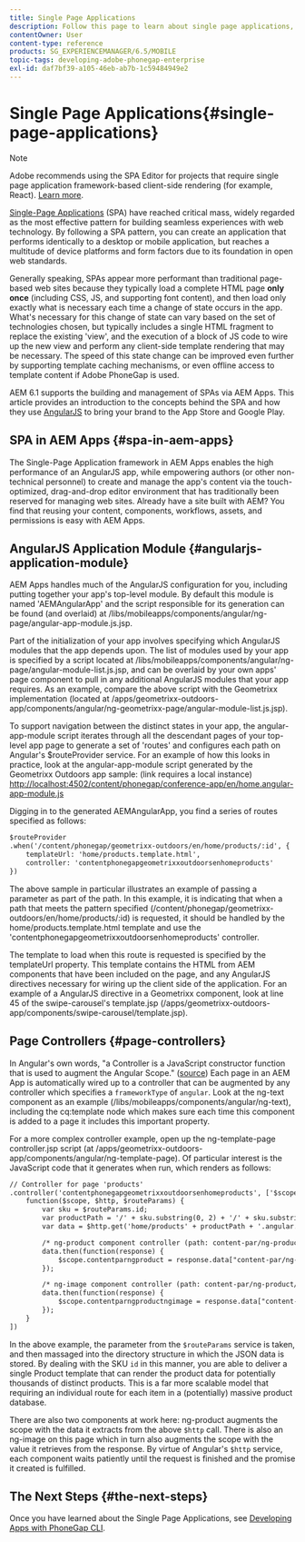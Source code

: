 ```yaml
---
title: Single Page Applications
description: Follow this page to learn about single page applications, that is, you can create an application that performs identically to a desktop or mobile application.
contentOwner: User
content-type: reference
products: SG_EXPERIENCEMANAGER/6.5/MOBILE
topic-tags: developing-adobe-phonegap-enterprise
exl-id: daf7bf39-a105-46eb-ab7b-1c59484949e2
---
```

# Single Page Applications{#single-page-applications}

>[!NOTE]
>
>Adobe recommends using the SPA Editor for projects that require single page application framework-based client-side rendering (for example, React). [Learn more](/help/sites-developing/spa-overview.md).

[Single-Page Applications](https://en.wikipedia.org/wiki/Single-page_application) (SPA) have reached critical mass, widely regarded as the most effective pattern for building seamless experiences with web technology. By following a SPA pattern, you can create an application that performs identically to a desktop or mobile application, but reaches a multitude of device platforms and form factors due to its foundation in open web standards.

Generally speaking, SPAs appear more performant than traditional page-based web sites because they typically load a complete HTML page **only once** (including CSS, JS, and supporting font content), and then load only exactly what is necessary each time a change of state occurs in the app. What's necessary for this change of state can vary based on the set of technologies chosen, but typically includes a single HTML fragment to replace the existing 'view', and the execution of a block of JS code to wire up the new view and perform any client-side template rendering that may be necessary. The speed of this state change can be improved even further by supporting template caching mechanisms, or even offline access to template content if Adobe PhoneGap is used.

AEM 6.1 supports the building and management of SPAs via AEM Apps. This article provides an introduction to the concepts behind the SPA and how they use [AngularJS](https://angularjs.org/) to bring your brand to the App Store and Google Play.

## SPA in AEM Apps {#spa-in-aem-apps}

The Single-Page Application framework in AEM Apps enables the high performance of an AngularJS app, while empowering authors (or other non-technical personnel) to create and manage the app's content via the touch-optimized, drag-and-drop editor environment that has traditionally been reserved for managing web sites. Already have a site built with AEM? You find that reusing your content, components, workflows, assets, and permissions is easy with AEM Apps.

## AngularJS Application Module {#angularjs-application-module}

AEM Apps handles much of the AngularJS configuration for you, including putting together your app's top-level module. By default this module is named 'AEMAngularApp' and the script responsible for its generation can be found (and overlaid) at /libs/mobileapps/components/angular/ng-page/angular-app-module.js.jsp.

Part of the initialization of your app involves specifying which AngularJS modules that the app depends upon. The list of modules used by your app is specified by a script located at /libs/mobileapps/components/angular/ng-page/angular-module-list.js.jsp, and can be overlaid by your own apps' page component to pull in any additional AngularJS modules that your app requires. As an example, compare the above script with the Geometrixx implementation (located at /apps/geometrixx-outdoors-app/components/angular/ng-geometrixx-page/angular-module-list.js.jsp).

To support navigation between the distinct states in your app, the angular-app-module script iterates through all the descendant pages of your top-level app page to generate a set of 'routes' and configures each path on Angular's $routeProvider service. For an example of how this looks in practice, look at the angular-app-module script generated by the Geometrixx Outdoors app sample: (link requires a local instance) [http://localhost:4502/content/phonegap/conference-app/en/home.angular-app-module.js](http://localhost:4502/content/phonegap/conference-app/en/home.angular-app-module.js)

Digging in to the generated AEMAngularApp, you find a series of routes specified as follows:

```xml
$routeProvider
.when('/content/phonegap/geometrixx-outdoors/en/home/products/:id', {
    templateUrl: 'home/products.template.html',
    controller: 'contentphonegapgeometrixxoutdoorsenhomeproducts'
})
```

The above sample in particular illustrates an example of passing a parameter as part of the path. In this example, it is indicating that when a path that meets the pattern specified (/content/phonegap/geometrixx-outdoors/en/home/products/:id) is requested, it should be handled by the home/products.template.html template and use the 'contentphonegapgeometrixxoutdoorsenhomeproducts' controller.

The template to load when this route is requested is specified by the templateUrl property. This template contains the HTML from AEM components that have been included on the page, and any AngularJS directives necessary for wiring up the client side of the application. For an example of a AngularJS directive in a Geometrixx component, look at line 45 of the swipe-carousel's template.jsp (/apps/geometrixx-outdoors-app/components/swipe-carousel/template.jsp).

## Page Controllers {#page-controllers}

In Angular's own words, "a Controller is a JavaScript constructor function that is used to augment the Angular Scope." ([source](https://docs.angularjs.org/guide/controller)) Each page in an AEM App is automatically wired up to a controller that can be augmented by any controller which specifies a `frameworkType` of `angular`. Look at the ng-text component as an example (/libs/mobileapps/components/angular/ng-text), including the cq:template node which makes sure each time this component is added to a page it includes this important property.

For a more complex controller example, open up the ng-template-page controller.jsp script (at /apps/geometrixx-outdoors-app/components/angular/ng-template-page). Of particular interest is the JavaScript code that it generates when run, which renders as follows:

```xml
// Controller for page 'products'
.controller('contentphonegapgeometrixxoutdoorsenhomeproducts', ['$scope', '$http', '$routeParams',
    function($scope, $http, $routeParams) {
        var sku = $routeParams.id;
        var productPath = '/' + sku.substring(0, 2) + '/' + sku.substring(0, 4) + '/' + sku;
        var data = $http.get('home/products' + productPath + '.angular.json' + cacheKiller);

        /* ng-product component controller (path: content-par/ng-product) */
        data.then(function(response) {
            $scope.contentparngproduct = response.data["content-par/ng-product"].items;
        });

        /* ng-image component controller (path: content-par/ng-product/ng-image) */
        data.then(function(response) {
            $scope.contentparngproductngimage = response.data["content-par/ng-product/ng-image"].items;
        });
    }
])
```

In the above example, the parameter from the `$routeParams` service is taken, and then massaged into the directory structure in which the JSON data is stored. By dealing with the SKU `id` in this manner, you are able to deliver a single Product template that can render the product data for potentially thousands of distinct products. This is a far more scalable model that requiring an individual route for each item in a (potentially) massive product database.

There are also two components at work here: ng-product augments the scope with the data it extracts from the above `$http` call. There is also an ng-image on this page which in turn also augments the scope with the value it retrieves from the response. By virtue of Angular's `$http` service, each component waits patiently until the request is finished and the promise it created is fulfilled.

## The Next Steps {#the-next-steps}

Once you have learned about the Single Page Applications, see [Developing Apps with PhoneGap CLI](/help/mobile/phonegap-apps-pg-cli.md).
